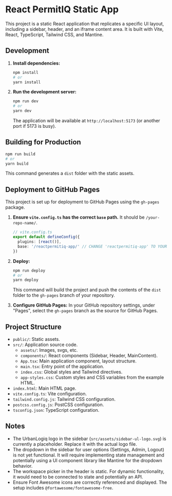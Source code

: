 # React PermitIQ Static App

This project is a static React application that replicates a specific UI layout, including a sidebar, header, and an iframe content area.
It is built with Vite, React, TypeScript, Tailwind CSS, and Mantine.

## Development

1.  **Install dependencies:**
    ```bash
    npm install
    # or
    yarn install
    ```

2.  **Run the development server:**
    ```bash
    npm run dev
    # or
    yarn dev
    ```
    The application will be available at `http://localhost:5173` (or another port if 5173 is busy).

## Building for Production

```bash
npm run build
# or
yarn build
```
This command generates a `dist` folder with the static assets.

## Deployment to GitHub Pages

This project is set up for deployment to GitHub Pages using the `gh-pages` package.

1.  **Ensure `vite.config.ts` has the correct `base` path.**
    It should be `/your-repo-name/`.
    ```typescript
    // vite.config.ts
    export default defineConfig({
      plugins: [react()],
      base: '/reactpermitiq-app/' // CHANGE 'reactpermitiq-app' TO YOUR ACTUAL GITHUB REPOSITORY NAME
    })
    ```

2.  **Deploy:**
    ```bash
    npm run deploy
    # or
    yarn deploy
    ```
    This command will build the project and push the contents of the `dist` folder to the `gh-pages` branch of your repository.

3.  **Configure GitHub Pages:**
    In your GitHub repository settings, under "Pages", select the `gh-pages` branch as the source for GitHub Pages.

## Project Structure

- `public/`: Static assets.
- `src/`: Application source code.
  - `assets/`: Images, svgs, etc.
  - `components/`: React components (Sidebar, Header, MainContent).
  - `App.tsx`: Main application component, layout structure.
  - `main.tsx`: Entry point of the application.
  - `index.css`: Global styles and Tailwind directives.
  - `app-styles.css`: Custom styles and CSS variables from the example HTML.
- `index.html`: Main HTML page.
- `vite.config.ts`: Vite configuration.
- `tailwind.config.js`: Tailwind CSS configuration.
- `postcss.config.js`: PostCSS configuration.
- `tsconfig.json`: TypeScript configuration.

## Notes

- The UrbanLogiq logo in the sidebar (`src/assets/sidebar-ul-logo.svg`) is currently a placeholder. Replace it with the actual logo file.
- The dropdown in the sidebar for user options (Settings, Admin, Logout) is not yet functional. It will require implementing state management and potentially using a UI component library like Mantine for the dropdown behavior.
- The workspace picker in the header is static. For dynamic functionality, it would need to be connected to state and potentially an API.
- Ensure Font Awesome icons are correctly referenced and displayed. The setup includes `@fortawesome/fontawesome-free`.
